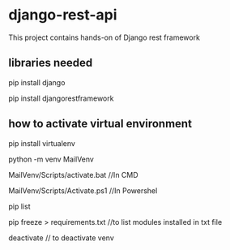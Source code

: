 # django-rest-api
This project contains hands-on of Django rest framework


libraries needed
------------------
pip install django

pip install djangorestframework



how to activate virtual environment
----------------------------------------
pip install virtualenv

python -m venv MailVenv

MailVenv/Scripts/activate.bat //In CMD

MailVenv/Scripts/Activate.ps1 //In Powershel

pip list

pip freeze > requirements.txt //to list modules installed in txt file

deactivate // to deactivate venv
